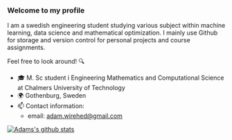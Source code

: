 ### Welcome to my profile

I am a swedish engineering student studying various subject within machine learning, data science and mathematical optimization. I mainly use Github for storage and version control for personal projects and course assignments.

Feel free to look around! 🔍

- 🎓 M. Sc student i Engineering Mathematics and Computational Science at Chalmers University of Technology
- 🌍 Gothenburg, Sweden
- 📫 Contact information:
  - email: adam.wirehed@gmail.com

[![Adams's github stats](https://github-readme-stats.vercel.app/api?username=AdamWirehed&show_icons=true&theme=nord)](https://github.com/AdamWirehed/github-readme-stats)
